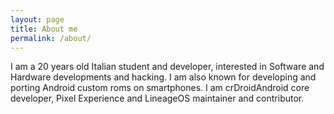 ```yaml
---
layout: page
title: About me
permalink: /about/
---
```


I am a 20 years old Italian student and developer, interested in Software and Hardware developments and hacking. I am also known for developing and porting Android custom roms on smartphones. I am crDroidAndroid core developer, Pixel Experience and LineageOS maintainer and contributor.
